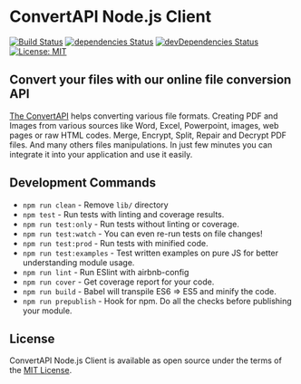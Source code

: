 # ConvertAPI Node.js Client

[![Build Status](https://travis-ci.org/ConvertAPI/convertapi-node.svg)](https://travis-ci.org/ConvertAPI/convertapi-node)
[![dependencies Status](https://david-dm.org/ConvertAPI/convertapi-node/status.svg)](https://david-dm.org/ConvertAPI/convertapi-node)
[![devDependencies Status](https://david-dm.org/ConvertAPI/convertapi-node/dev-status.svg)](https://david-dm.org/ConvertAPI/convertapi-node?type=dev)
[![License: MIT](https://img.shields.io/badge/License-MIT-blue.svg)](https://opensource.org/licenses/MIT)

## Convert your files with our online file conversion API

[The ConvertAPI](https://convertapi.com) helps converting various file formats. Creating PDF and Images from various sources like Word, Excel, Powerpoint, images, web pages or raw HTML codes. Merge, Encrypt, Split, Repair and Decrypt PDF files. And many others files manipulations. In just few minutes you can integrate it into your application and use it easily.

## Development Commands

- `npm run clean` - Remove `lib/` directory
- `npm test` - Run tests with linting and coverage results.
- `npm run test:only` - Run tests without linting or coverage.
- `npm run test:watch` - You can even re-run tests on file changes!
- `npm run test:prod` - Run tests with minified code.
- `npm run test:examples` - Test written examples on pure JS for better understanding module usage.
- `npm run lint` - Run ESlint with airbnb-config
- `npm run cover` - Get coverage report for your code.
- `npm run build` - Babel will transpile ES6 => ES5 and minify the code.
- `npm run prepublish` - Hook for npm. Do all the checks before publishing your module.

## License

ConvertAPI Node.js Client is available as open source under the terms of the [MIT License](https://opensource.org/licenses/MIT).
